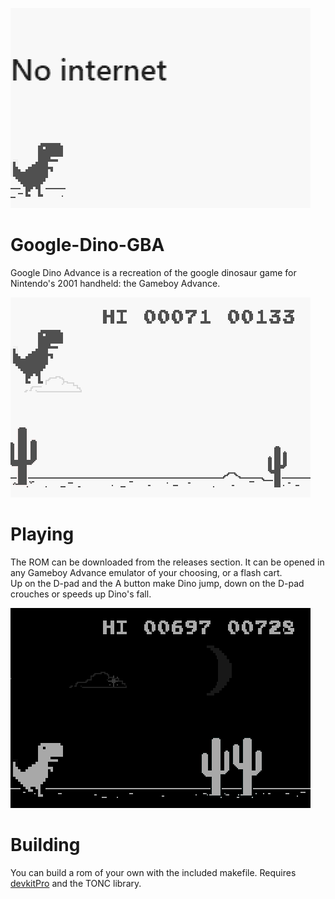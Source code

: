 ![Title Screen](readme/dino1.png) 

# Google-Dino-GBA
Google Dino Advance is a recreation of the google dinosaur game for Nintendo's 2001 handheld: the Gameboy Advance.

![Dino can jump](readme/dino2.png)

# Playing
The ROM can be downloaded from the releases section. It can be opened in any Gameboy Advance emulator of your choosing, or a flash cart.  
Up on the D-pad and the A button make Dino jump, down on the D-pad crouches or speeds up Dino's fall.

![Dino at night](readme/dino3.png)
# Building
You can build a rom of your own with the included makefile. Requires [devkitPro](https://devkitpro.org/wiki/Getting_Started) and the TONC library.
